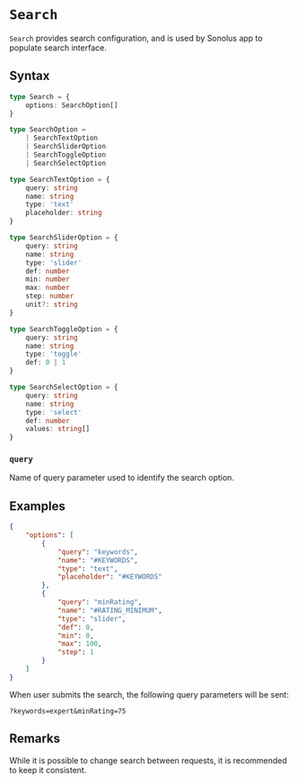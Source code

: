 # `Search`

`Search` provides search configuration, and is used by Sonolus app to populate search interface.

## Syntax

```ts
type Search = {
    options: SearchOption[]
}

type SearchOption =
    | SearchTextOption
    | SearchSliderOption
    | SearchToggleOption
    | SearchSelectOption

type SearchTextOption = {
    query: string
    name: string
    type: 'text'
    placeholder: string
}

type SearchSliderOption = {
    query: string
    name: string
    type: 'slider'
    def: number
    min: number
    max: number
    step: number
    unit?: string
}

type SearchToggleOption = {
    query: string
    name: string
    type: 'toggle'
    def: 0 | 1
}

type SearchSelectOption = {
    query: string
    name: string
    type: 'select'
    def: number
    values: string[]
}
```

### `query`

Name of query parameter used to identify the search option.

## Examples

```json
{
    "options": [
        {
            "query": "keywords",
            "name": "#KEYWORDS",
            "type": "text",
            "placeholder": "#KEYWORDS"
        },
        {
            "query": "minRating",
            "name": "#RATING_MINIMUM",
            "type": "slider",
            "def": 0,
            "min": 0,
            "max": 100,
            "step": 1
        }
    ]
}
```

When user submits the search, the following query parameters will be sent:

```url
?keywords=expert&minRating=75
```

## Remarks

While it is possible to change search between requests, it is recommended to keep it consistent.

